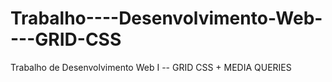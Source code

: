 # Trabalho----Desenvolvimento-Web----GRID-CSS
Trabalho de Desenvolvimento Web I -- GRID CSS + MEDIA QUERIES
